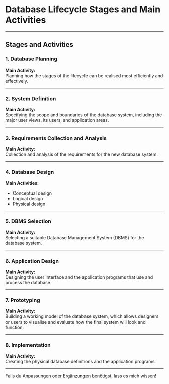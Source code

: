 # Database Lifecycle Stages and Main Activities

---

## Stages and Activities

### 1. Database Planning

**Main Activity:**  
Planning how the stages of the lifecycle can be realised most efficiently and effectively.

---

### 2. System Definition

**Main Activity:**  
Specifying the scope and boundaries of the database system, including the major user views, its users, and application areas.

---

### 3. Requirements Collection and Analysis

**Main Activity:**  
Collection and analysis of the requirements for the new database system.

---

### 4. Database Design

**Main Activities:**

- Conceptual design
- Logical design
- Physical design

---

### 5. DBMS Selection

**Main Activity:**  
Selecting a suitable Database Management System (DBMS) for the database system.

---

### 6. Application Design

**Main Activity:**  
Designing the user interface and the application programs that use and process the database.

---

### 7. Prototyping

**Main Activity:**  
Building a working model of the database system, which allows designers or users to visualise and evaluate how the final system will look and function.

---

### 8. Implementation

**Main Activity:**  
Creating the physical database definitions and the application programs.

---

Falls du Anpassungen oder Ergänzungen benötigst, lass es mich wissen!
